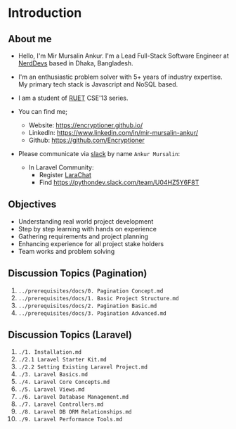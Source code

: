 # Introduction

## About me

- Hello, I'm Mir Mursalin Ankur. I'm a Lead Full-Stack Software Engineer at [NerdDevs](https://www.nerddevs.com/) based in Dhaka, Bangladesh.

- I'm an enthusiastic problem solver with 5+ years of industry expertise. My primary tech stack is Javascript and NoSQL based.

- I am a student of [RUET](https://www.ruet.ac.bd/) CSE'13 series.

- You can find me;
  - Website: https://encryptioner.github.io/
  - LinkedIn: https://www.linkedin.com/in/mir-mursalin-ankur/
  - Github: https://github.com/Encryptioner

- Please communicate via [slack](https://slack.com/) by name `Ankur Mursalin`:
  - In Laravel Community: 
    - Register [LaraChat](https://larachat.co/register)
    - Find https://pythondev.slack.com/team/U04HZ5Y6F8T

## Objectives
- Understanding real world project development
- Step by step learning with hands on experience
- Gathering requirements and project planning
- Enhancing experience for all project stake holders
- Team works and problem solving


## Discussion Topics (Pagination)
1. `../prerequisites/docs/0. Pagination Concept.md`
2. `../prerequisites/docs/1. Basic Project Structure.md`
3. `../prerequisites/docs/2. Pagination Basic.md`
4. `../prerequisites/docs/3. Pagination Advanced.md`


## Discussion Topics (Laravel)

1. `./1. Installation.md`
2. `./2.1 Laravel Starter Kit.md`
3. `./2.2 Setting Existing Laravel Project.md`
4. `./3. Laravel Basics.md`
5. `./4. Laravel Core Concepts.md`
6. `./5. Laravel Views.md`
7. `./6. Laravel Database Management.md`
8. `./7. Laravel Controllers.md`
9. `./8. Laravel DB ORM Relationships.md`
10. `./9. Laravel Performance Tools.md`

